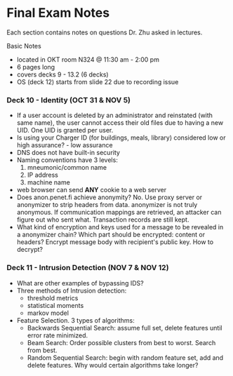 # Final Exam Notes

Each section contains notes on questions Dr. Zhu asked in lectures.

Basic Notes
* located in OKT room N324 @ 11:30 am - 2:00 pm
* 6 pages long
* covers decks 9 - 13.2 (6 decks)
* OS (deck 12) starts from slide 22 due to recording issue

### Deck 10 - Identity (OCT 31 & NOV 5)

* If a user account is deleted by an administrator and reinstated (with same name), the user cannot access their old files due to having a new UID.  One UID is granted per user.
* Is using your Charger ID (for buildings, meals, library) considered low or high assurance? - low assurance
* DNS does not have built-in security
* Naming conventions have 3 levels:
  1.  mneumonic/common name
  2.  IP address
  3.  machine name
* web browser can send **ANY** cookie to a web server
* Does anon.penet.fi achieve anonymity?  No.  Use proxy server or anonymizer to strip headers from data. anonymizer is not truly anonymous.  If communication mappings are retrieved, an attacker can figure out who sent what. Transaction records are still kept.
* What kind of encryption and keys used for a message to be  revealed in a anonymizer chain?  Which part should be encrypted: content or headers?  Encrypt message body with recipient's public key.  How to decrypt?

### Deck 11 - Intrusion Detection (NOV 7 & NOV 12)

* What are other examples of bypassing IDS?
* Three methods of Intrusion detection:
    * threshold metrics
    * statistical moments
    * markov model
* Feature Selection.  3 types of algorithms:
  * Backwards Sequential Search: assume full set, delete features until error rate minimized.
  * Beam Search: Order possible clusters from best to worst. Search from best.
  * Random Sequential Search: begin with random feature set, add and delete features.
Why would certain algorithms take longer?

